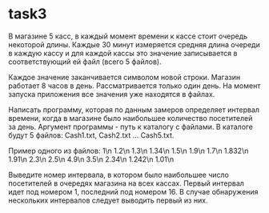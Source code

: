 # task3

В магазине 5 касс, в каждый момент времени к кассе стоит очередь некоторой длины. Каждые 30 минут измеряется средняя длина очереди в каждую кассу и для каждой кассы это значение записывается в соответствующий ей файл (всего 5 файлов).

Каждое значение заканчивается символом новой строки. 
Магазин работает 8 часов в день.
Рассматривается только один день. 
На момент запуска приложения все значения уже находятся в файлах.

Написать программу, которая по данным замеров определяет интервал времени, когда в магазине было наибольшее количество посетителей за день.
Аргумент программы - путь к каталогу с файлами. В каталоге будут 5 файлов: Cash1.txt, Cash2.txt ... Cash5.txt. 

Пример одного из файлов:
1\n
1.2\n
1.3\n
1.34\n
1.5\n
1.9\n
1.7\n
1.832\n
1.91\n
2.3\n
2.5\n
4.9\n
3.5\n
2.34\n
1.242\n
1.01\n

Выведите номер интервала, в котором было наибольшее число посетителей в очередях магазина на всех кассах.
Первый интервал идет под номером 1, последний под номером 16. 
В случае обнаружения нескольких интервалов следует выводить первый из них.
